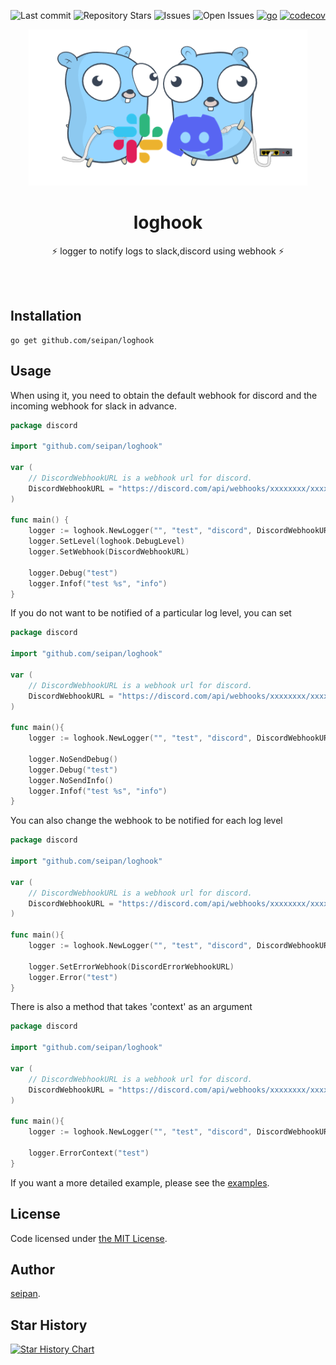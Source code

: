 <div align="center">

![Last commit](https://img.shields.io/github/last-commit/seipan/loghook?style=flat-square)
![Repository Stars](https://img.shields.io/github/stars/seipan/loghook?style=flat-square)
![Issues](https://img.shields.io/github/issues/seipan/loghook?style=flat-square)
![Open Issues](https://img.shields.io/github/issues-raw/seipan/loghook?style=flat-square)
[![go](https://github.com/seipan/loghook/actions/workflows/go.yml/badge.svg)](https://github.com/seipan/loghook/actions/workflows/go.yml)
[![codecov](https://codecov.io/gh/seipan/loghook/graph/badge.svg?token=OALYRHUB88)](https://codecov.io/gh/seipan/loghook)

<img src="img/logo.png" alt="eyecatch" height="250">

# loghook

⚡  logger to notify logs to slack,discord using webhook   ⚡

<br>
<br>


</div>

## Installation
```
go get github.com/seipan/loghook
```

## Usage
When using it, you need to obtain the default webhook for discord and the incoming webhook for slack in advance.
```go
package discord

import "github.com/seipan/loghook"

var (
	// DiscordWebhookURL is a webhook url for discord.
	DiscordWebhookURL = "https://discord.com/api/webhooks/xxxxxxxx/xxxxxxxx"
)

func main() {
	logger := loghook.NewLogger("", "test", "discord", DiscordWebhookURL)
	logger.SetLevel(loghook.DebugLevel)
	logger.SetWebhook(DiscordWebhookURL)

	logger.Debug("test")
	logger.Infof("test %s", "info")
}
```

If you do not want to be notified of a particular log level, you can set
```go
package discord

import "github.com/seipan/loghook"

var (
	// DiscordWebhookURL is a webhook url for discord.
	DiscordWebhookURL = "https://discord.com/api/webhooks/xxxxxxxx/xxxxxxxx"
)

func main(){
	logger := loghook.NewLogger("", "test", "discord", DiscordWebhookURL)

	logger.NoSendDebug()
	logger.Debug("test")
	logger.NoSendInfo()
	logger.Infof("test %s", "info")
}
```
You can also change the webhook to be notified for each log level
```go
package discord

import "github.com/seipan/loghook"

var (
	// DiscordWebhookURL is a webhook url for discord.
	DiscordWebhookURL = "https://discord.com/api/webhooks/xxxxxxxx/xxxxxxxx"
)

func main(){
	logger := loghook.NewLogger("", "test", "discord", DiscordWebhookURL)

	logger.SetErrorWebhook(DiscordErrorWebhookURL)
	logger.Error("test")
}
```
There is also a method that takes 'context' as an argument
```go
package discord

import "github.com/seipan/loghook"

var (
	// DiscordWebhookURL is a webhook url for discord.
	DiscordWebhookURL = "https://discord.com/api/webhooks/xxxxxxxx/xxxxxxxx"
)

func main(){
	logger := loghook.NewLogger("", "test", "discord", DiscordWebhookURL)

	logger.ErrorContext("test")
}
```
If you want a more detailed example, please see the [examples](https://github.com/seipan/loghook/blob/main/example).
## License
Code licensed under 
[the MIT License](https://github.com/seipan/loghook/blob/main/LICENSE).

## Author
[seipan](https://github.com/seipan).

## Star History

[![Star History Chart](https://api.star-history.com/svg?repos=seipan/loghook&type=Date)](https://star-history.com/#seipan/loghook&Date)

